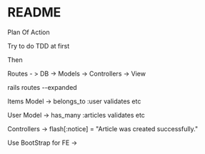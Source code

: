 # README

Plan Of Action

Try to do TDD at first




Then 

Routes - > DB -> Models -> Controllers -> View

rails routes --expanded                        

Items Model
  -> belongs_to :user
  validates etc


User Model
 -> has_many :articles
   validates etc

Controllers 
-> flash[:notice] = "Article was created successfully."


   
Use BootStrap for FE 
->

